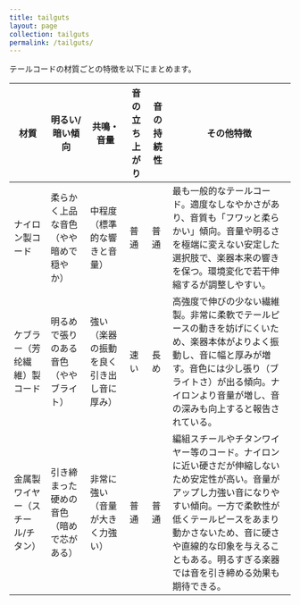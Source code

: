 ```yaml
---
title: tailguts
layout: page
collection: tailguts
permalink: /tailguts/
---
```


テールコードの材質ごとの特徴を以下にまとめます。

| **材質** | **明るい/暗い傾向** | **共鳴・音量** | **音の立ち上がり** | **音の持続性** | **その他特徴** |
| -------- | ------------------ | -------------- | ---------------- | -------------- | -------------- |
| ナイロン製コード | 柔らかく上品な音色（やや暗めで穏やか） | 中程度（標準的な響きと音量） | 普通 | 普通 | 最も一般的なテールコード。適度なしなやかさがあり、音質も「フワッと柔らかい」傾向。音量や明るさを極端に変えない安定した選択肢で、楽器本来の響きを保つ。環境変化で若干伸縮するが調整しやすい。 |
| ケブラー（芳纶繊維）製コード | 明るめで張りのある音色（ややブライト） | 強い（楽器の振動を良く引き出し音に厚み） | 速い | 長め | 高強度で伸びの少ない繊維製。非常に柔軟でテールピースの動きを妨げにくいため、楽器本体がよりよく振動し、音に幅と厚みが増す。音色には少し張り（ブライトさ）が出る傾向。ナイロンより音量が増し、音の深みも向上すると報告されている。 |
| 金属製ワイヤー（スチール/チタン） | 引き締まった硬めの音色（暗めで芯がある） | 非常に強い（音量が大きく力強い） | 普通 | 普通 | 編組スチールやチタンワイヤー等のコード。ナイロンに近い硬さだが伸縮しないため安定性が高い。音量がアップし力強い音になりやすい傾向。一方で柔軟性が低くテールピースをあまり動かさないため、音に硬さや直線的な印象を与えることもある。明るすぎる楽器では音を引き締める効果も期待できる。 |

